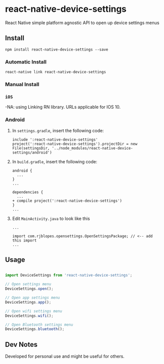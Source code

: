 # react-native-device-settings

React Native simple platform agnostic API to open up device settings menus

## Install
```
npm install react-native-device-settings --save
```

### Automatic Install
```
react-native link react-native-device-settings
```
### Manual Install

### `iOS`

-NA: using Linking RN library. URLs applicable for IOS 10.

### Android

1. In `settings.gradle`, insert the following code:
    ```
    include ':react-native-device-settings'
    project(':react-native-device-settings').projectDir = new File(settingsDir, '../node_modules/react-native-device-settings/android')
    ```

2. In `build.gradle`, insert the following code:
    ```
    android {
      ...
    }
    ...

    dependencies {
      ...
    + compile project(':react-native-device-settings')
    }
    ...
    ```
3. Edit `MainActivity.java` to look like this

    ```
    ...

    import com.rjblopes.opensettings.OpenSettingsPackage; // <-- add this import
    ...
    ```

## Usage

```javascript

import DeviceSettings from 'react-native-device-settings';

// Open settings menu
DeviceSettings.open();

// Open app settings menu
DeviceSettings.app();

// Open wifi settings menu
DeviceSettings.wifi();

// Open Bluetooth settings menu
DeviceSettings.bluetooth();

```


## Dev Notes
Developed for personal use and might be useful for others.
